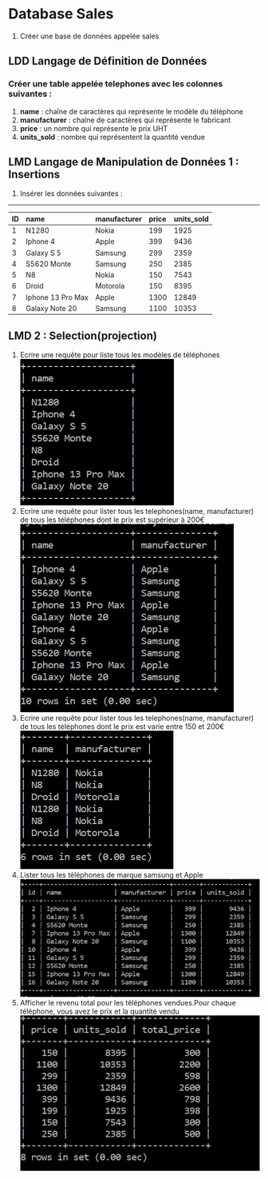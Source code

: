 # Database Sales 
1. Créer une base de données appelée sales

## LDD Langage de Définition de Données
### Créer une table appelée telephones avec les colonnes suivantes :
   1. **name** : chaîne de caractères qui représente le modèle du téléphone
   2. **manufacturer** : chaîne de caractères qui représente le fabricant
   3. **price** :  un nombre qui représente le prix UHT
   4. **units_sold** : nombre qui représentent la quantité vendue

## LMD Langage de Manipulation de Données 1 : Insertions
1. Insérer les données suivantes : 
-----------------------------------
| ID | name | manufacturer | price | units_sold |
| :---- | :---- | :----------- | :---- | :--------- |
| 1 | N1280 | Nokia | 199 |1925|
| 2 | Iphone 4 | Apple | 399 | 9436 |
| 3 | Galaxy S 5 | Samsung | 299 | 2359 |
| 4 | S5620 Monte | Samsung | 250 | 2385 |
| 5 | N8 | Nokia | 150 | 7543 |
| 6 | Droid | Motorola | 150 | 8395 |
| 7 | Iphone 13 Pro Max | Apple | 1300 | 12849 |
| 8 | Galaxy Note 20 | Samsung | 1100 | 10353 |

## LMD 2 : Selection(projection)
   1. Ecrire une requête pour liste tous les modèles de téléphones
   ![Résultat requête modèles de téléphonnes](./img/liste1.jpg)
   2. Ecrire une requête pour lister tous les telephones(name, manufacturer) de tous les téléphones dont le prix est supérieur à 200€
   ![Résultat requête de téléphonnes](./img/liste2.jpg)
   3. Ecrire une requête pour lister tous les telephones(name, manufacturer) de tous les téléphones dont le prix est varie entre 150 et 200€
   ![Résultat requête de téléphonnes](./img/liste3.jpg)
   4. Lister tous les téléphones de marque samsung et Apple
   ![Résultat requête de téléphonnes](./img/liste4.jpg)
   5. Afficher le revenu total pour les téléphones vendues.Pour chaque téléphone, vous avez le prix et la quantité vendu
   ![Résultat requête prix total des téléphonnes](./img/liste5.jpg)
